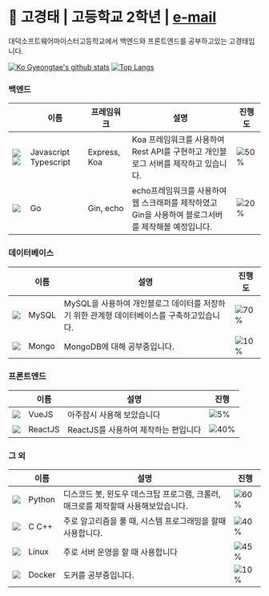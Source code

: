 # 🔭 고경태 | 고등학교 2학년 | <a href="mailto:kokt0203@naver.com">e-mail</a>
<p>대덕소프트웨어마이스터고등학교에서 백엔드와 프론트엔드를 공부하고있는 고경태입니다.</p>

[![Ko Gyeongtae's github stats](https://github-readme-stats.vercel.app/api?username=Ko-GyeongTae&show_icons=true&hide_border=true&count_private=true)](https://github.com/Ko-GyeongTae)
[![Top Langs](https://github-readme-stats.vercel.app/api/top-langs/?username=Ko-GyeongTae&hide=r,jupyter%20notebook,c%23)](https://github.com/anuraghazra/github-readme-stats)

### 백엔드   

||이름|프레임워크|설명|진행도|
|---|---|---|---|---|
|![](https://img.icons8.com/color/24/000000/javascript.png)![](https://img.icons8.com/color/24/000000/typescript.png)|Javascript Typescript|Express, Koa|Koa 프레임워크를 사용하여 Rest API를 구현하고 개인블로그 서버를 제작하고 있습니다.|![50%](https://progress-bar.dev/50)|
|![](https://img.icons8.com/color/24/000000/golang.png)|Go|Gin, echo|echo프레임워크를 사용하여 웹 스크래퍼를 제작하였고 Gin을 사용하여 블로그서버를 제작해볼 예정입니다.|![20%](https://progress-bar.dev/20)|


### 데이터베이스

||이름|설명|진행도|
|---|---|---|---|
|![](https://img.icons8.com/color/24/000000/mysql.png)|MySQL|MySQL을 사용하여 개인블로그 데이터를 저장하기 위한 관계형 데이터베이스를 구축하고있습니다.|![70%](https://progress-bar.dev/70)|
|![](https://img.icons8.com/color/24/000000/mongodb.png)|Mongo|MongoDB에 대해 공부중입니다.|![10%](https://progress-bar.dev/10)|


### 프론트엔드   

||이름|설명|진행|
|---|---|---|---|
|![](https://img.icons8.com/color/24/000000/vue-js.png)|VueJS|아주잠시 사용해 보았습니다|![5%](https://progress-bar.dev/5)|
|![](https://img.icons8.com/plasticine/24/000000/react.png)|ReactJS|ReactJS를 사용하여 제작하는 편입니다|![40%](https://progress-bar.dev/40)|

### 그 외
||이름|설명|진행|
|---|---|---|---|
|![](https://img.icons8.com/color/24/000000/python.png)|Python|디스코드 봇, 윈도우 데스크탑 프로그램, 크롤러, 매크로를 제작할때 사용해보았습니다.|![60%](https://progress-bar.dev/60)|
|![](https://img.icons8.com/color/24/000000/c.png)|C C++|주로 알고리즘을 풀 때, 시스템 프로그래밍을 할때 사용합니다.|![40%](https://progress-bar.dev/40)|
|![](https://img.icons8.com/color/24/000000/linux.png)|Linux|주로 서버 운영을 할 때 사용합니다|![45%](https://progress-bar.dev/45)|
|![](https://img.icons8.com/color/24/000000/docker.png)|Docker|도커를 공부중입니다.|![10%](https://progress-bar.dev/10)|